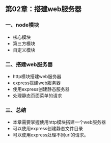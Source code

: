 ## 第02章：搭建web服务器

### 一、node模块
* 核心模块
* 第三方模块
* 自定义模块

### 二、搭建web服务器
* http模块搭建web服务器
* express搭建web服务器
* 使用express创建静态服务器
* 处理静态页面菜单的请求

### 三、总结
* 本章需要掌握使用http模块搭建一个web服务器
* 可以使用express创建静态文件目录
* 可以使用express处理不同url的请求。